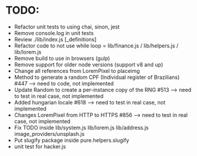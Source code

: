 # TODO:
* Refactor unit tests to using chai, sinon, jest
* Remove console.log in unit tests
* Review ./lib/index.js [_definitions]
* Refactor code to not use while loop = lib/finance.js / lib/helpers.js / lib/lorem.js
* Remove build to use in browsers (gulp)
* Remove support for older node versions (support v8 and up)
* Change all references from LoremPixel to placeimg
* Method to generate a random CPF (Individual register of Brazilians) #447 --> need to code, not implemented
* Update Random to create a per-instance copy of the RNG #513 --> need to test in real case, not implemented
* Added hungarian locale #618 --> need to test in real case, not implemented
* Changes LoremPixel from HTTP to HTTPS #856 --> need to test in real case, not implemented
* Fix TODO inside lib/system.js lib/lorem.js lib/address.js image_providers/unsplash.js
* Put slugify package inside pure.helpers.slugify
* unit test for hacker.js